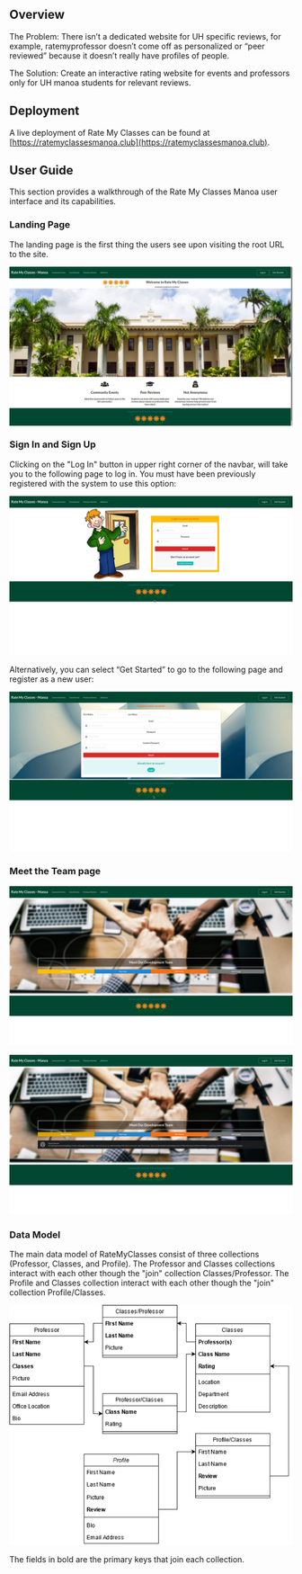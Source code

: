 ## Overview
The Problem: There isn’t a dedicated website for UH specific reviews, for example, ratemyprofessor doesn’t come off as personalized or “peer reviewed” because it doesn’t really have profiles of people.

The Solution: Create an interactive rating website for events and professors only for UH manoa students for relevant reviews.

## Deployment
A live deployment of Rate My Classes can be found at [https://ratemyclassesmanoa.club](https://ratemyclassesmanoa.club).

## User Guide
This section provides a walkthrough of the Rate My Classes Manoa user interface and its capabilities.

### Landing Page
The landing page is the first thing the users see upon visiting the root URL to the site.

<img style="display: block; margin-left: auto; margin-right: auto" src="doc/landing.png" alt="screenshot of the landing page">

### Sign In and Sign Up

Clicking on the "Log In" button in upper right corner of the navbar, will take you to the following page to log in. You must have been previously registered with the system to use this option:

<p align="center">
    <img src="doc/sign-in.png" alt="screenshot of the sign in page"><br>
</p>

Alternatively, you can select “Get Started” to go to the following page and register as a new user:

<p align="center">
    <img src="doc/sign-up.png" alt="screenshot of the sign up page">
</p>

### Meet the Team page

<p align="center">
    <img src="doc/dev-team.png" alt="screenshot of meet the team page"><br>
</p>

<p align="center">
    <img src="doc/dev-team-click.png" alt="screenshot of clicking on a team member button"><br>
</p>

### Data Model

The main data model of RateMyClasses consist of three collections (Professor, Classes, and Profile). The Professor and Classes collections interact with each other though the "join" collection Classes/Professor. The Profile and Classes collection interact with each other though the "join" collection Profile/Classes.


<p align="center">
    <img src="doc/RateMyClassesDiagram.png" alt="RateMyClasses Diagram">
</p>

The fields in bold are the primary keys that join each collection.
<!--

## Project Pages 
M1 Project Page: <a href="https://github.com/Rate-My-Classes-Manoa/rate-my-classes/projects/1"/><br>
M2 Project Page: <a href="https://github.com/Rate-My-Classes-Manoa/rate-my-classes/projects/2"/>

### Mockup Page Ideas
A user would create a profile using their UH manoa emails to post reviews for certain classes/professors they’ve taken. Users do not need to login to view the reviews however.

For the community board, where people can post upcoming local events, they do not need to login to post events.  

Some of these pages include:

1) Landing page (information about the site). <br>
2) Community event page (lets people post events w/o logging in). <br>
3) Class review page (login required to post). <br>
4) Professor review page (login required to post). <br>
5) Sign in/Sign up page. <br>
6) Admin page.

### Use Case Ideas
The completed page might not need to implement all the above pages, but the end should be:

1) Upon opening website, shows the information, review page, community events and login. <br>
2) User able to sign in or create an account. <br>
3) Admin able to login and edit posts. 

### Beyond the Basics
Some more advanced ideas include:

1) Searching in each page via search bar or alphabetical lists. <br>
2) Starred ratings as opposed to numeric ratings for classes and professors. <br>
3) Users able to flag reviews for the admin to delete. <br>
4) Like reviews.

-->
